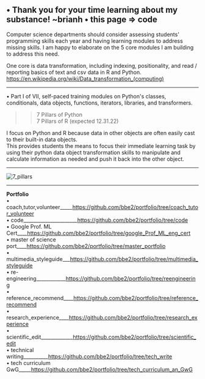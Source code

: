• Thank you for your time learning about my substance! ~brianh
• this page => code  
---------

Computer science departments should consider assessing students' programming skills each year and having learning modules to address missing skills. I am happy to elaborate on the 5 core modules I am building to address this need.  

One core is data transformation, including indexing, positionality, and read / reporting basics of text and csv data in R and Python. https://en.wikipedia.org/wiki/Data_transformation_(computing)  

--------
•  Part I of VII, self-paced training modules on Python's classes, conditionals, data objects, functions, iterators, libraries, and transformers.  
>> 7 Pillars of Python  
>> 7 Pillars of R (expected 12.31.22)  

I focus on Python and R because data in other objects are often easily cast to their built-in data objects.  
This provides students the means to focus their immediate learning task by using their python data object transformation skills to manipulate and calculate information as needed and push it back into the other object.

-----------
![7_pillars](https://user-images.githubusercontent.com/59778456/200092472-1e7b6db7-0e17-4caa-bc10-90751f194708.JPG)

--------------
**Portfolio**  
• coach,tutor,volunteer_____https://github.com/bbe2/portfolio/tree/coach_tutor_volunteer  
• code______________________https://github.com/bbe2/portfolio/tree/code  
• Google Prof. ML Cert____https://github.com/bbe2/portfolio/tree/google_Prof_ML_eng_cert  
• master of science port____https://github.com/bbe2/portfolio/tree/master_portfolio  
• multimedia_styleguide___https://github.com/bbe2/portfolio/tree/multimedia_styleguide  
• re-engineering____________https://github.com/bbe2/portfolio/tree/reengineering  
• reference_recommend____https://github.com/bbe2/portfolio/tree/reference_recommend  
• research_experience____https://github.com/bbe2/portfolio/tree/research_experience  
• scientific_edit_____________https://github.com/bbe2/portfolio/tree/scientific_edit  
• technical writing__________https://github.com/bbe2/portfolio/tree/tech_write  
• tech curriculum GwG_____https://github.com/bbe2/portfolio/tree/tech_curriculum_an_GwG
